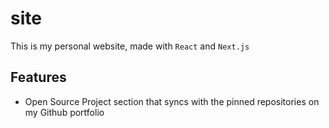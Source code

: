 # site

This is my personal website, made with `React` and `Next.js`

## Features

- Open Source Project section that syncs with the pinned repositories on my Github portfolio
